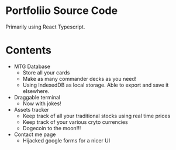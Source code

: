 # Portfoliio Source Code
Primarily using React Typescript.

# Contents
- MTG Database
  - Store all your cards
  - Make as many commander decks as you need!
  - Using IndexedDB as local storage. Able to export and save it elsewhere.
- Draggable terminal
  - Now with jokes!
- Assets tracker
  - Keep track of all your traditional stocks using real time prices
  - Keep track of your various cryto currencies
  - Dogecoin to the moon!!!
- Contact me page
  - Hijacked google forms for a nicer UI
